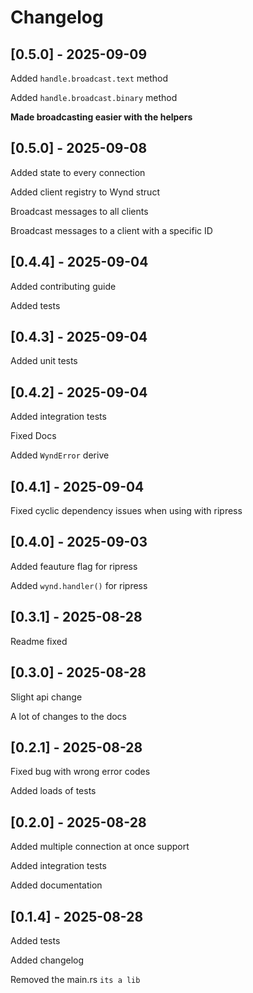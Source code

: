 # Changelog

## [0.5.0] - 2025-09-09

Added `handle.broadcast.text` method

Added `handle.broadcast.binary` method

**Made broadcasting easier with the helpers**

## [0.5.0] - 2025-09-08

Added state to every connection

Added client registry to Wynd struct

Broadcast messages to all clients

Broadcast messages to a client with a specific ID

## [0.4.4] - 2025-09-04

Added contributing guide

Added tests

## [0.4.3] - 2025-09-04

Added unit tests

## [0.4.2] - 2025-09-04

Added integration tests

Fixed Docs

Added `WyndError` derive

## [0.4.1] - 2025-09-04

Fixed cyclic dependency issues when using with ripress

## [0.4.0] - 2025-09-03

Added feauture flag for ripress

Added `wynd.handler()` for ripress

## [0.3.1] - 2025-08-28

Readme fixed

## [0.3.0] - 2025-08-28

Slight api change

A lot of changes to the docs

## [0.2.1] - 2025-08-28

Fixed bug with wrong error codes

Added loads of tests

## [0.2.0] - 2025-08-28

Added multiple connection at once support

Added integration tests

Added documentation

## [0.1.4] - 2025-08-28

Added tests

Added changelog

Removed the main.rs `its a lib`
